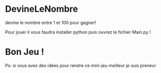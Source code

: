 # DevineLeNombre
devine le nombre entre 1 et 100 pour gagner!


Pour jouer il vous faudra installer python puis ouvrez le fichier Main.py !


# Bon Jeu !

Ps: si vous avez des idées pour rendre ce mini-jeu meilleur je suis preneur
